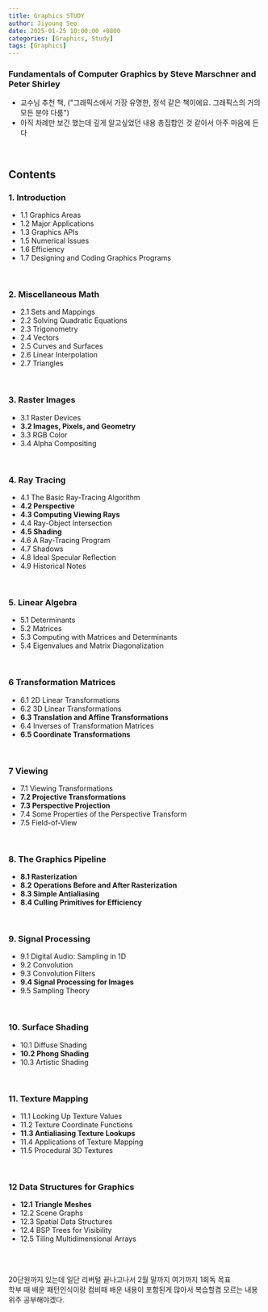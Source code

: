 ```yaml
---
title: Graphics STUDY
author: Jiyoung Seo
date: 2025-01-25 10:00:00 +0800
categories: [Graphics, Study]
tags: [Graphics]
---
```


### Fundamentals of Computer Graphics by Steve Marschner and Peter Shirley
- 교수님 추천 책, ("그래픽스에서 가장 유명한, 정석 같은 책이에요. 그래픽스의 거의 모든 분야 다룸")
- 아직 차례만 보긴 했는데 깊게 알고싶었던 내용 총집합인 것 같아서 아주 마음에 든다

<br>

## Contents

### 1. Introduction 
- 1.1 Graphics Areas  
- 1.2 Major Applications  
- 1.3 Graphics APIs  
- 1.5 Numerical Issues  
- 1.6 Efficiency 
- 1.7 Designing and Coding Graphics Programs 
<br>

### 2. Miscellaneous Math 
- 2.1 Sets and Mappings 
- 2.2 Solving Quadratic Equations 
- 2.3 Trigonometry 
- 2.4 Vectors 
- 2.5 Curves and Surfaces 
- 2.6 Linear Interpolation 
- 2.7 Triangles 
<br>

### 3. Raster Images 
- 3.1 Raster Devices 
- **3.2 Images, Pixels, and Geometry**
- 3.3 RGB Color 
- 3.4 Alpha Compositing 
<br>

### 4. Ray Tracing
- 4.1 The Basic Ray-Tracing Algorithm
- **4.2 Perspective**
- **4.3 Computing Viewing Rays**
- 4.4 Ray-Object Intersection 
- **4.5 Shading**
- 4.6 A Ray-Tracing Program 
- 4.7 Shadows 
- 4.8 Ideal Specular Reflection 
- 4.9 Historical Notes
<br>

### 5. Linear Algebra 
- 5.1 Determinants
- 5.2 Matrices
- 5.3 Computing with Matrices and Determinants 
- 5.4 Eigenvalues and Matrix Diagonalization 
<br>

### 6 Transformation Matrices 
- 6.1 2D Linear Transformations 
- 6.2 3D Linear Transformations 
- **6.3 Translation and Affine Transformations**
- 6.4 Inverses of Transformation Matrices
- **6.5 Coordinate Transformations**
<br>

### 7 Viewing 
- 7.1 Viewing Transformations
- **7.2 Projective Transformations**
- **7.3 Perspective Projection**
- 7.4 Some Properties of the Perspective Transform
- 7.5 Field-of-View
<br>

### 8. The Graphics Pipeline 
- **8.1 Rasterization**
- **8.2 Operations Before and After Rasterization**
- **8.3 Simple Antialiasing**
- **8.4 Culling Primitives for Efficiency**
<br>

### 9. Signal Processing 
- 9.1 Digital Audio: Sampling in 1D 
- 9.2 Convolution
- 9.3 Convolution Filters
- **9.4 Signal Processing for Images**
- 9.5 Sampling Theory
<br>

### 10. Surface Shading 
- 10.1 Diffuse Shading
- **10.2 Phong Shading**
- 10.3 Artistic Shading
<br>

### 11. Texture Mapping 
- 11.1 Looking Up Texture Values
- 11.2 Texture Coordinate Functions
- **11.3 Antialiasing Texture Lookups**
- 11.4 Applications of Texture Mapping 
- 11.5 Procedural 3D Textures
<br>

### 12 Data Structures for Graphics 
- **12.1 Triangle Meshes**
- 12.2 Scene Graphs
- 12.3 Spatial Data Structures
- 12.4 BSP Trees for Visibility
- 12.5 Tiling Multidimensional Arrays
<br>
<br>

20단원까지 있는데 일단 리버털 끝나고나서 2월 말까지 여기까지 1회독 목표 <br>
학부 때 배운 패턴인식이랑 컴비때 배운 내용이 포함된게 많아서 복습할겸 모르는 내용 위주 공부해야겠다.

<br>

